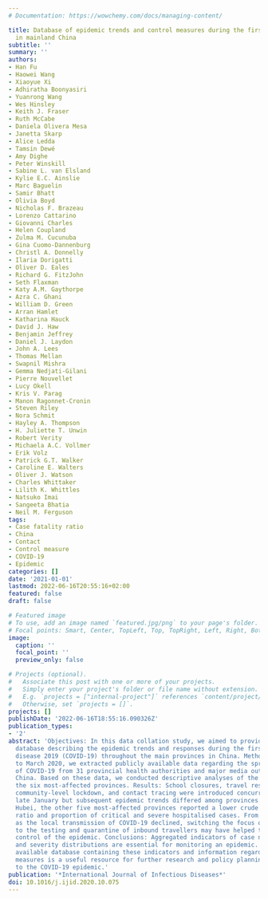 ```yaml
---
# Documentation: https://wowchemy.com/docs/managing-content/

title: Database of epidemic trends and control measures during the first wave of COVID-19
  in mainland China
subtitle: ''
summary: ''
authors:
- Han Fu
- Haowei Wang
- Xiaoyue Xi
- Adhiratha Boonyasiri
- Yuanrong Wang
- Wes Hinsley
- Keith J. Fraser
- Ruth McCabe
- Daniela Olivera Mesa
- Janetta Skarp
- Alice Ledda
- Tamsin Dewé
- Amy Dighe
- Peter Winskill
- Sabine L. van Elsland
- Kylie E.C. Ainslie
- Marc Baguelin
- Samir Bhatt
- Olivia Boyd
- Nicholas F. Brazeau
- Lorenzo Cattarino
- Giovanni Charles
- Helen Coupland
- Zulma M. Cucunuba
- Gina Cuomo-Dannenburg
- Christl A. Donnelly
- Ilaria Dorigatti
- Oliver D. Eales
- Richard G. FitzJohn
- Seth Flaxman
- Katy A.M. Gaythorpe
- Azra C. Ghani
- William D. Green
- Arran Hamlet
- Katharina Hauck
- David J. Haw
- Benjamin Jeffrey
- Daniel J. Laydon
- John A. Lees
- Thomas Mellan
- Swapnil Mishra
- Gemma Nedjati-Gilani
- Pierre Nouvellet
- Lucy Okell
- Kris V. Parag
- Manon Ragonnet-Cronin
- Steven Riley
- Nora Schmit
- Hayley A. Thompson
- H. Juliette T. Unwin
- Robert Verity
- Michaela A.C. Vollmer
- Erik Volz
- Patrick G.T. Walker
- Caroline E. Walters
- Oliver J. Watson
- Charles Whittaker
- Lilith K. Whittles
- Natsuko Imai
- Sangeeta Bhatia
- Neil M. Ferguson
tags:
- Case fatality ratio
- China
- Contact
- Control measure
- COVID-19
- Epidemic
categories: []
date: '2021-01-01'
lastmod: 2022-06-16T20:55:16+02:00
featured: false
draft: false

# Featured image
# To use, add an image named `featured.jpg/png` to your page's folder.
# Focal points: Smart, Center, TopLeft, Top, TopRight, Left, Right, BottomLeft, Bottom, BottomRight.
image:
  caption: ''
  focal_point: ''
  preview_only: false

# Projects (optional).
#   Associate this post with one or more of your projects.
#   Simply enter your project's folder or file name without extension.
#   E.g. `projects = ["internal-project"]` references `content/project/deep-learning/index.md`.
#   Otherwise, set `projects = []`.
projects: []
publishDate: '2022-06-16T18:55:16.090326Z'
publication_types:
- '2'
abstract: 'Objectives: In this data collation study, we aimed to provide a comprehensive
  database describing the epidemic trends and responses during the first wave of coronavirus
  disease 2019 (COVID-19) throughout the main provinces in China. Methods: From mid-January
  to March 2020, we extracted publicly available data regarding the spread and control
  of COVID-19 from 31 provincial health authorities and major media outlets in mainland
  China. Based on these data, we conducted descriptive analyses of the epidemic in
  the six most-affected provinces. Results: School closures, travel restrictions,
  community-level lockdown, and contact tracing were introduced concurrently around
  late January but subsequent epidemic trends differed among provinces. Compared with
  Hubei, the other five most-affected provinces reported a lower crude case fatality
  ratio and proportion of critical and severe hospitalised cases. From March 2020,
  as the local transmission of COVID-19 declined, switching the focus of measures
  to the testing and quarantine of inbound travellers may have helped to sustain the
  control of the epidemic. Conclusions: Aggregated indicators of case notifications
  and severity distributions are essential for monitoring an epidemic. A publicly
  available database containing these indicators and information regarding control
  measures is a useful resource for further research and policy planning in response
  to the COVID-19 epidemic.'
publication: '*International Journal of Infectious Diseases*'
doi: 10.1016/j.ijid.2020.10.075
---
```

